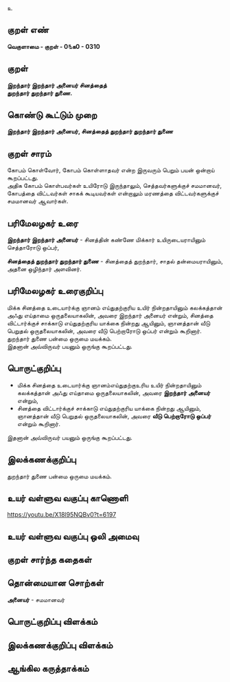உ

## குறள் எண் 

**வெகுளாமை - குறள் - 0௩க0 - 0310**  

## குறள் 

**இறந்தார் இறந்தார் அனையர் சினத்தைத்  
துறந்தார் துறந்தார் துணை.**

## கொண்டு கூட்டும் முறை

**இறந்தார் இறந்தார் அனையர், சினத்தைத் துறந்தார் துறந்தார் துணை**

## குறள் சாரம் 
கோபம் கொள்வோர், கோபம் கொள்ளாதவர் என்ற இருவரும் பெறும் பயன் ஒன்றாய் கூறப்பட்டது.  
அதிக கோபம் கொள்பவர்கள் உயிரோடு இருந்தாலும், செத்தவர்களுக்குச் சமமானவர், கோபத்தை விட்டவர்கள் சாகக் கூடியவர்கள் என்றாலும் மரணத்தை விட்டவர்களுக்குச் சமமானவர் ஆவார்கள்.  

## பரிமேலழகர் உரை

**இறந்தார் இறந்தார் அனையர்** - சினத்தின் கண்ணே மிக்கார் உயிருடையராயினும் செத்தாரோடு ஒப்பர்,   

**சினத்தைத் துறந்தார் துறந்தார் துணை** - சினத்தைத் துறந்தார், சாதல் தன்மையராயினும், அதனை ஒழிந்தார் அளவினர்.   

## பரிமேலழகர் உரைகுறிப்பு   

மிக்க சினத்தை உடையார்க்கு ஞானம் எய்துதற்குரிய உயிர் நின்றதாயினும் கலக்கத்தான் அஃது எய்தாமை ஒருதலையாகலின், அவரை இறந்தார் அனையர் என்றும், சினத்தை விட்டார்க்குச் சாக்காடு எய்துதற்குரிய யாக்கை நின்றது ஆயினும், ஞானத்தான் வீடு பெறுதல் ஒருதலையாகலின், அவரை வீடு பெற்றாரோடு ஒப்பர் என்றும் கூறினார். துறந்தார் துணை பன்மை ஒருமை மயக்கம்.    
இதனான் அவ்விருவர் பயனும் ஒருங்கு கூறப்பட்டது.  

## பொருட்குறிப்பு 

* மிக்க சினத்தை உடையார்க்கு ஞானம்எய்துதற்குஉரிய உயிர் நின்றதாயினும் கலக்கத்தான் அஃது எய்தாமை ஒருதலையாகலின், அவரை **இறந்தார் அனையர்** என்றும்,   
* சினத்தை விட்டார்க்குச் சாக்காடு எய்துதற்குரிய யாக்கை நின்றது ஆயினும், ஞானத்தான் வீடு பெறுதல் ஒருதலையாகலின், அவரை **வீடு பெற்றாரோடு ஒப்பர்** என்றும் கூறினார்.   

இதனான் அவ்விருவர் பயனும் ஒருங்கு கூறப்பட்டது.    

## இலக்கணக்குறிப்பு  

துறந்தார் துணை பன்மை ஒருமை மயக்கம்.

## உயர் வள்ளுவ வகுப்பு காணொளி

https://youtu.be/X18l95NQBv0?t=6197

## உயர் வள்ளுவ வகுப்பு ஒலி அமைவு 

 
## குறள் சார்ந்த கதைகள் 


## தொன்மையான சொற்கள்

**அனையர்** - சமமானவர்

## பொருட்குறிப்பு விளக்கம்


## இலக்கணக்குறிப்பு விளக்கம்


## ஆங்கில கருத்தாக்கம் 


